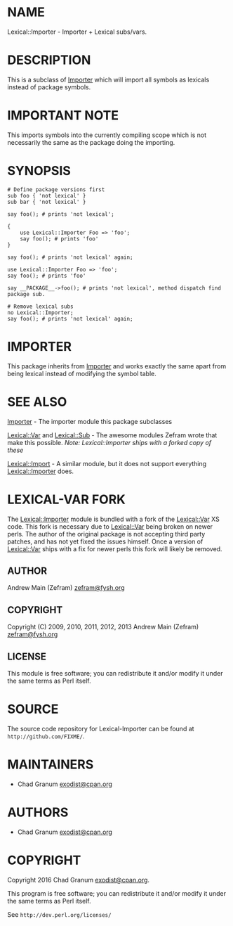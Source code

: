 # NAME

Lexical::Importer - Importer + Lexical subs/vars.

# DESCRIPTION

This is a subclass of [Importer](https://metacpan.org/pod/Importer) which will import all symbols as lexicals
instead of package symbols.

# IMPORTANT NOTE

This imports symbols into the currently compiling scope which is not
necessarily the same as the package doing the importing.

# SYNOPSIS

    # Define package versions first
    sub foo { 'not lexical' }
    sub bar { 'not lexical' }

    say foo(); # prints 'not lexical';

    {
        use Lexical::Importer Foo => 'foo';
        say foo(); # prints 'foo'
    }

    say foo(); # prints 'not lexical' again;

    use Lexical::Importer Foo => 'foo';
    say foo(); # prints 'foo'

    say __PACKAGE__->foo(); # prints 'not lexical', method dispatch find package sub.

    # Remove lexical subs
    no Lexical::Importer;
    say foo(); # prints 'not lexical' again;

# IMPORTER

This package inherits from [Importer](https://metacpan.org/pod/Importer) and works exactly the same apart from
being lexical instead of modifying the symbol table.

# SEE ALSO

[Importer](https://metacpan.org/pod/Importer) - The importer module this package subclasses

[Lexical::Var](https://metacpan.org/pod/Lexical::Var) and [Lexical::Sub](https://metacpan.org/pod/Lexical::Sub) - The awesome modules Zefram wrote that
make this possible. _Note: Lexical::Importer ships with a forked copy of these_

[Lexical::Import](https://metacpan.org/pod/Lexical::Import) - A similar module, but it does not support everything
[Lexical::Importer](https://metacpan.org/pod/Lexical::Importer) does.

# LEXICAL-VAR FORK

The [Lexical::Importer](https://metacpan.org/pod/Lexical::Importer) module is bundled with a fork of the [Lexical::Var](https://metacpan.org/pod/Lexical::Var) XS
code. This fork is necessary due to [Lexical::Var](https://metacpan.org/pod/Lexical::Var) being broken on newer
perls. The author of the original package is not accepting third party patches,
and has not yet fixed the issues himself. Once a version of [Lexical::Var](https://metacpan.org/pod/Lexical::Var)
ships with a fix for newer perls this fork will likely be removed.

## AUTHOR

Andrew Main (Zefram) <zefram@fysh.org>

## COPYRIGHT

Copyright (C) 2009, 2010, 2011, 2012, 2013
Andrew Main (Zefram) <zefram@fysh.org>

## LICENSE

This module is free software; you can redistribute it and/or modify it
under the same terms as Perl itself.

# SOURCE

The source code repository for Lexical-Importer can be found at
`http://github.com/FIXME/`.

# MAINTAINERS

- Chad Granum <exodist@cpan.org>

# AUTHORS

- Chad Granum <exodist@cpan.org>

# COPYRIGHT

Copyright 2016 Chad Granum <exodist@cpan.org>.

This program is free software; you can redistribute it and/or
modify it under the same terms as Perl itself.

See `http://dev.perl.org/licenses/`
